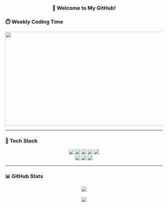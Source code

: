 <h3 align="center">👋 Welcome to My GitHub!</h3>

### ⏱️ Weekly Coding Time
<!--START_SECTION:waka-->
<!--END_SECTION:waka-->

<p align="center">
  <a href="https://www.gitanimals.org/en_US?utm_medium=image&utm_source=jihyuncoding&utm_content=farm">
    <img src="https://render.gitanimals.org/farms/jihyuncoding" width="600" height="300" />
  </a>
</p>

---

### 🧰 Tech Stack
<p align="center">
  <img src="https://img.shields.io/badge/JAVA-007396?style=for-the-badge&logo=Java&logoColor=white">
  <img src="https://img.shields.io/badge/JavaScript-F7DF1E?style=for-the-badge&logo=JavaScript&logoColor=white">
  <img src="https://img.shields.io/badge/Spring-6DB33F?style=for-the-badge&logo=Spring&logoColor=white">
  <img src="https://img.shields.io/badge/HTML5-E34F26?style=for-the-badge&logo=HTML5&logoColor=white">
  <img src="https://img.shields.io/badge/CSS3-1572B6?style=for-the-badge&logo=CSS3&logoColor=white"><br/>
  <img src="https://img.shields.io/badge/Eclipse-2C2255?style=for-the-badge&logo=Eclipse%20IDE&logoColor=white">
  <img src="https://img.shields.io/badge/github-181717?style=for-the-badge&logo=github&logoColor=white">
  <img src="https://img.shields.io/badge/C++-00599C?style=for-the-badge&logo=cplusplus&logoColor=white">
</p>

---

### 📊 GitHub Stats
<p align="center">
  <img src="https://github-readme-stats.vercel.app/api/top-langs/?username=jihyuncoding&layout=compact&theme=radical" />
  <br/><br/>
  <img src="https://github-readme-stats.vercel.app/api?username=jihyuncoding&show_icons=true&theme=radical" />
</p>
